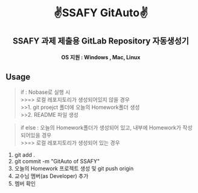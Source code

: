 <h1 align="center">✌️SSAFY GitAuto✌️</h1>

<h2 align="center">SSAFY 과제 제출용 GitLab Repository 자동생성기</h2>


<h4 align="center">OS 지원 : Windows , Mac, Linux</h4>

Usage
---
>if : Nobase로 실행 시<br />
    >>=> 로컬 레포지토리가 생성되어있지 않을 경우 <br />
    >>1. git proejct 폴더에 오늘의 Homework폴더 생성 <br />
    >>2. README 파일 생성<br />

>if else : 오늘의 Homework폴더가 생성되어 있고, 내부에 Homework가 작성되어있을 경우<br />
    >>=> 로컬 레포지토리가 생성되어 있는 경우<br />

1. git add .<br />
2. git commit -m "GitAuto of SSAFY"<br />
3. 오늘의 Homework 프로젝트 생성 및 git push origin <br />
4. 교수님 멤버(as Developer) 추가<br />
5. 멤버 확인<br />
